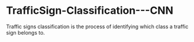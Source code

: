 # TrafficSign-Classification---CNN
Traffic signs classification is the process of identifying which class a traffic sign belongs to.
